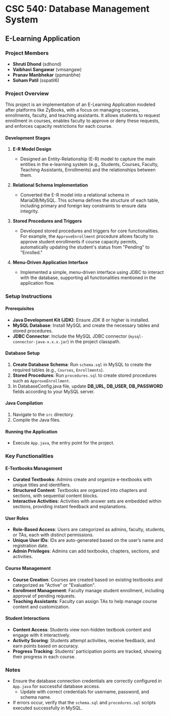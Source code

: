 # CSC 540: Database Management System  
## E-Learning Application 

### Project Members  
- **Shruti Dhond** (sdhond)  
- **Vaibhavi Sangawar** (vmsangaw)  
- **Pranav Manbhekar** (ppmanbhe)  
- **Soham Patil** (sspatil6)  

### Project Overview  
This project is an implementation of an E-Learning Application modeled after platforms like ZyBooks, with a focus on managing courses, enrollments, faculty, and teaching assistants. It allows students to request enrollment in courses, enables faculty to approve or deny these requests, and enforces capacity restrictions for each course.

#### Development Stages  
1. **E-R Model Design**  
   - Designed an Entity-Relationship (E-R) model to capture the main entities in the e-learning system (e.g., Students, Courses, Faculty, Teaching Assistants, Enrollments) and the relationships between them.

2. **Relational Schema Implementation**  
   - Converted the E-R model into a relational schema in MariaDB/MySQL. This schema defines the structure of each table, including primary and foreign key constraints to ensure data integrity.

3. **Stored Procedures and Triggers**  
   - Developed stored procedures and triggers for core functionalities. For example, the `ApproveEnrollment` procedure allows faculty to approve student enrollments if course capacity permits, automatically updating the student's status from "Pending" to "Enrolled."

4. **Menu-Driven Application Interface**  
   - Implemented a simple, menu-driven interface using JDBC to interact with the database, supporting all functionalities mentioned in the application flow.

### Setup Instructions  
#### Prerequisites  
- **Java Development Kit (JDK)**: Ensure JDK 8 or higher is installed.
- **MySQL Database**: Install MySQL and create the necessary tables and stored procedures.
- **JDBC Connector**: Include the MySQL JDBC connector (`mysql-connector-java-x.x.x.jar`) in the project classpath.

#### Database Setup  
1. **Create Database Schema**: Run `schema.sql` in MySQL to create the required tables (e.g., `Courses`, `Enrollments`).
2. **Stored Procedures**: Run `procedures.sql` to create stored procedures such as `ApproveEnrollment`.
3. In DatabaseConfig.java file, update **DB_URL, DB_USER, DB_PASSWORD** fields according to your MySQL server.

#### Java Compilation  
1. Navigate to the `src` directory.
2. Compile the Java files.

#### Running the Application  
- Execute `App.java`, the entry point for the project.

### Key Functionalities  
#### E-Textbooks Management  
- **Curated Textbooks**: Admins create and organize e-textbooks with unique titles and identifiers.
- **Structured Content**: Textbooks are organized into chapters and sections, with sequential content blocks.
- **Interactive Activities**: Activities with answer sets are embedded within sections, providing instant feedback and explanations.

#### User Roles  
- **Role-Based Access**: Users are categorized as admins, faculty, students, or TAs, each with distinct permissions.
- **Unique User IDs**: IDs are auto-generated based on the user’s name and registration date.
- **Admin Privileges**: Admins can add textbooks, chapters, sections, and activities.

#### Course Management  
- **Course Creation**: Courses are created based on existing textbooks and categorized as "Active" or "Evaluation".
- **Enrollment Management**: Faculty manage student enrollment, including approval of pending requests.
- **Teaching Assistants**: Faculty can assign TAs to help manage course content and customization.

#### Student Interactions  
- **Content Access**: Students view non-hidden textbook content and engage with it interactively.
- **Activity Scoring**: Students attempt activities, receive feedback, and earn points based on accuracy.
- **Progress Tracking**: Students’ participation points are tracked, showing their progress in each course.

### Notes  
- Ensure the database connection credentials are correctly configured in `App.java` for successful database access.
  - Update with correct credentials for username, password, and schema name.
- If errors occur, verify that the `schema.sql` and `procedures.sql` scripts executed successfully in MySQL.
```
